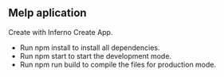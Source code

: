 ## Melp aplication
Create with Inferno Create App.
+ Run npm install to install all dependencies.
+ Run npm start to start the development mode.
+ Run npm run build to compile the files for production mode.
